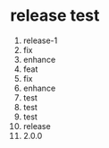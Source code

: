 # release test

1. release-1
2. fix
3. enhance
4. feat
5. fix
6. enhance
7. test
8. test
9. test
10. release
11. 2.0.0